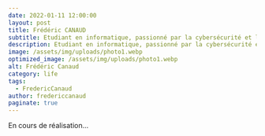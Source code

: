 ```yaml
---
date: 2022-01-11 12:00:00
layout: post
title: Frédéric CANAUD
subtitle: Etudiant en informatique, passionné par la cybersécurité et le développement web
description: Etudiant en informatique, passionné par la cybersécurité et le développement web
image: /assets/img/uploads/photo1.webp
optimized_image: /assets/img/uploads/photo1.webp
alt: Frédéric Canaud
category: life
tags:
  - FredericCanaud
author: fredericcanaud
paginate: true
---
```


En cours de réalisation...
